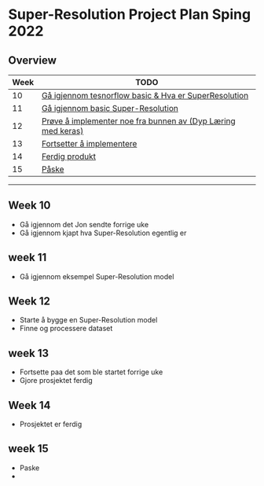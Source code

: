 # Super-Resolution Project Plan Sping 2022

## Overview

| Week | TODO |
| ---- | ---- |
| 10 | [Gå igjennom tesnorflow basic & Hva er SuperResolution](#week-10) |
| 11 | [Gå igjennom basic Super-Resolution](#week-11)|
| 12 | [Prøve å implementer noe fra bunnen av (Dyp Læring med keras)](#week-12) |
| 13 | [Fortsetter å implementere](#week-13) |
| 14 | [Ferdig produkt](#week-14) |
| 15 | [Påske](#week-15) |


---



## Week 10
* Gå igjennom det Jon sendte forrige uke
* Gå igjennom kjapt hva Super-Resolution egentlig er
## week 11
* Gå igjennom eksempel Super-Resolution model
## Week 12
* Starte å bygge en Super-Resolution model
* Finne og processere dataset
## week 13
* Fortsette paa det som ble startet forrige uke
* Gjore prosjektet ferdig
## Week 14
* Prosjektet er ferdig
## week 15
* Paske
* 
